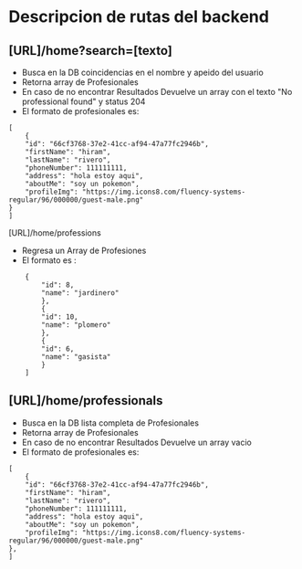 # Descripcion de rutas del backend

## [URL]/home?search=[texto]

-   Busca en la DB coincidencias en el nombre y apeido del usuario
-   Retorna array de Profesionales
-   En caso de no encontrar Resultados Devuelve un array con el texto "No professional found" y status 204
-   El formato de profesionales es:

```
[
    {
    "id": "66cf3768-37e2-41cc-af94-47a77fc2946b",
    "firstName": "hiram",
    "lastName": "rivero",
    "phoneNumber": 111111111,
    "address": "hola estoy aqui",
    "aboutMe": "soy un pokemon",
    "profileImg": "https://img.icons8.com/fluency-systems-regular/96/000000/guest-male.png"
}
]
```

[URL]/home/professions

-   Regresa un Array de Profesiones
-   El formato es :

```[
    {
        "id": 8,
        "name": "jardinero"
        },
        {
        "id": 10,
        "name": "plomero"
        },
        {
        "id": 6,
        "name": "gasista"
        }
    ]

```
## [URL]/home/professionals

-   Busca en la DB lista completa de Profesionales
-   Retorna array de Profesionales
-   En caso de no encontrar Resultados Devuelve un array vacio
-   El formato de profesionales es:

```
[
    {
    "id": "66cf3768-37e2-41cc-af94-47a77fc2946b",
    "firstName": "hiram",
    "lastName": "rivero",
    "phoneNumber": 111111111,
    "address": "hola estoy aqui",
    "aboutMe": "soy un pokemon",
    "profileImg": "https://img.icons8.com/fluency-systems-regular/96/000000/guest-male.png"
},
]
```